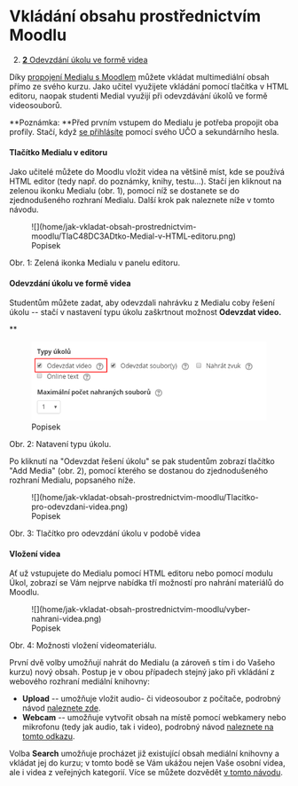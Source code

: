 Vkládání obsahu prostřednictvím Moodlu
======================================




2.  [**2** Odevzdání úkolu ve formě
    videa](#TOC-Odevzd-n-kolu-ve-form-videa)




Díky [propojení Medialu s Moodlem](/home/propojeni-s-moodlem) můžete
vkládat multimediální obsah přímo ze svého kurzu. Jako učitel využijete
vkládání pomocí tlačítka v HTML editoru, naopak studenti Medial využijí
při odevzdávání úkolů ve formě videosouborů.

**Poznámka: **Před prvním vstupem do Medialu je potřeba propojit oba
profily. Stačí, když [se přihlásíte](/home/propojeni-s-moodlem) pomocí
svého UČO a sekundárního hesla. 

#### Tlačítko Medialu v editoru

Jako učitelé můžete do Moodlu vložit videa na většině míst, kde se
používá HTML editor (tedy např. do poznámky, knihy, testu...). Stačí
jen kliknout na zelenou ikonku Medialu (obr. 1), pomocí níž se dostanete
se do zjednodušeného rozhraní Medialu. Další krok pak naleznete níže v
tomto návodu.

<figure markdown>![](home/jak-vkladat-obsah-prostrednictvim-moodlu/TlaC48DC3ADtko-Medial-v-HTML-editoru.png)<figcaption>Popisek</figcaption></figure>

Obr. 1: Zelená ikonka Medialu v panelu editoru.


#### Odevzdání úkolu ve formě videa

Studentům můžete zadat, aby odevzdali nahrávku z Medialu coby řešení
úkolu -- stačí v nastavení typu úkolu zaškrtnout možnost **Odevzdat
video.**

**<figure markdown>![](home/jak-vkladat-obsah-prostrednictvim-moodlu/Odevzdavani-videa-jako-ukolu.png)<figcaption>Popisek</figcaption></figure>

Obr. 2: Natavení typu úkolu.



Po kliknutí na "Odevzdat řešení úkolu" se pak studentům zobrazí
tlačítko "Add Media" (obr. 2), pomocí kterého se dostanou do
zjednodušeného rozhraní Medialu, popsaného níže.

<figure markdown>![](home/jak-vkladat-obsah-prostrednictvim-moodlu/Tlacitko-pro-odevzdani-videa.png)<figcaption>Popisek</figcaption></figure>

Obr. 3: Tlačítko pro odevzdání úkolu v podobě videa


#### Vložení videa

Ať už vstupujete do Medialu pomocí HTML editoru nebo pomocí modulu Úkol,
zobrazí se Vám nejprve nabídka tří možností pro nahrání materiálů do
Moodlu.

<figure markdown>![](home/jak-vkladat-obsah-prostrednictvim-moodlu/vyber-nahrani-videa.png)<figcaption>Popisek</figcaption></figure>

Obr. 4: Možnosti vložení videomateriálu.



První dvě volby umožňují nahrát do Medialu (a zároveň s tím i do Vašeho
kurzu) nový obsah. Postup je v obou případech stejný jako při vkládání z
webového rozhraní mediální knihovny:

-   **Upload** -- umožňuje vložit audio- či videosoubor z počítače,
    podrobný návod [naleznete
    zde](/home/jak-nahrat-do-medialu-soubor-z-pocitace).
-   **Webcam** -- umožňuje vytvořit obsah na místě pomocí webkamery nebo
    mikrofonu (tedy jak audio, tak i video), podrobný návod [naleznete
    na tomto odkazu](/home/jan-nahrat-video-pomoci-webkamery).

Volba **Search** umožňuje procházet již existující obsah mediální
knihovny a vkládat jej do kurzu; v tomto bodě se Vám ukážou nejen Vaše
osobní videa, ale i videa z veřejných kategorií. Více se můžete dozvědět
[v tomto návodu](/home/jak-muazu-sva-videa-sirit).
